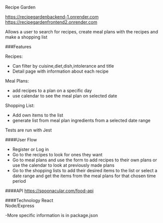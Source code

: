 
Recipe Garden

https://recipegardenbackend-1.onrender.com
https://recipegardenfrontend2.onrender.com

Allows a user to search for recipes, create meal plans with the recipes and make a shopping list

###Features

Recipes: 
	
-   Can filter by cuisine,diet,dish,intolerance and title	
-  Detail page with information about each recipe
  
Meal Plans:

-  add recipes to a plan on a specific day
- use calendar to see the meal plan on selected date

Shopping List:

-  Add own items to the list
- generate list from meal plan ingredients from a selected date range

Tests are run with Jest

####User Flow

-   Register or Log in
-    Go to the recipes to look for ones they want
-   Go to meal plans and use the form to add recipes to   their own plans or use the calendar to look at previously made plans
-    Go to the shopping lists to add their desired items to the list or select a date range and get the items from the meal plans for that chosen time period


####API
https://spoonacular.com/food-api 


####Technology
 React  
 Node/Express

-More specific information is in package.json

